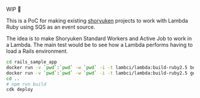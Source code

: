 WIP :construction_worker:

This is a PoC for making existing [shoryuken](https://github.com/phstc/shoryuken) projects to work with Lambda Ruby using SQS as an event source.

The idea is to make Shoryuken Standard Workers and Active Job to work in a Lambda. The main test would be to see how a Lambda performs having to load a Rails environment.


```sh
cd rails_sample_app
docker run -v `pwd`:`pwd` -w `pwd` -i -t lambci/lambda:build-ruby2.5 bundle install --deployment --without development test
docker run -v `pwd`:`pwd` -w `pwd` -i -t lambci/lambda:build-ruby2.5 gem pristine --all
cd ..
# npm run build
cdk deploy
```
